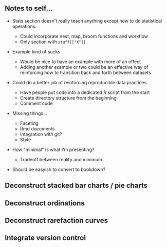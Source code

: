 ## Notes to self...
* Stats section doesn't really teach anything except how to do statistical operations.
  - Could incorporate nest, map, broom functions and workflow
  - Only section with `stuff[["X"]]`

* Example kind of sucks
  - Would be nice to have an example with more of an effect
  - Adding another example or two could be an effective way of reinforcing how to transition back and forth between datasets

* Could do a better job of reinforcing reproducible data practices.
  - Have people put code into a dedicated R script from the start
  - Create directory structure from the beginning
  - Comment code

* Missing things...
  - Faceting
  - Rmd documents
  - Integration with git?
  - Style

* How "minimal" is what I'm presenting?
  - Tradeoff between reality and minimum

* Should be easyish to convert to bookdown?


## Deconstruct stacked bar charts / pie charts

## Deconstruct ordinations

## Deconstruct rarefaction curves

## Integrate version control
